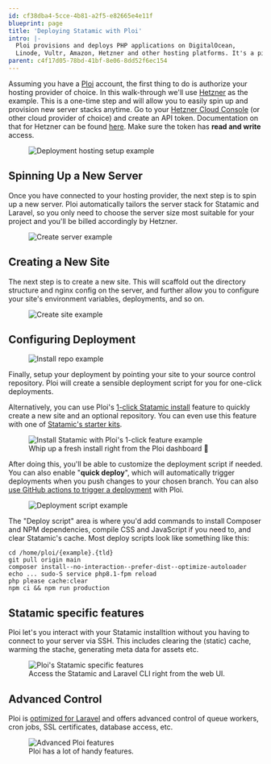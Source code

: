 ```yaml
---
id: cf38dba4-5cce-4b81-a2f5-e82665e4e11f
blueprint: page
title: 'Deploying Statamic with Ploi'
intro: |-
  Ploi provisions and deploys PHP applications on DigitalOcean,
  Linode, Vultr, Amazon, Hetzner and other hosting platforms. It's a piece of 🍰 to deploy a Statamic site with it.
parent: c4f17d05-78bd-41bf-8e06-8dd52f6ec154
---
```

Assuming you have a [Ploi](https://ploi.io) account, the first thing to do is authorize your hosting provider of choice. In this walk-through we'll use [Hetzner](https://www.hetzner.com) as the example. This is a one-time step and will allow you to easily spin up and provision new server stacks anytime. Go to your [Hetzner Cloud Console](https://console.hetzner.cloud) (or other cloud provider of choice) and create an API token. Documentation on that for Hetzner can be found [here](https://docs.hetzner.com/cloud/api/getting-started/generating-api-token/). Make sure the token has **read and write** access.

<figure>
    <img src="/img/deployment-ploi-hosting-setup.jpg" alt="Deployment hosting setup example">
</figure>

## Spinning Up a New Server

Once you have connected to your hosting provider, the next step is to spin up a new server. Ploi automatically tailors the server stack for Statamic and Laravel, so you only need to choose the server size most suitable for your project and you'll be billed accordingly by Hetzner.

<figure>
    <img src="/img/deployment-ploi-create-server.jpg" alt="Create server example">
</figure>

## Creating a New Site

The next step is to create a new site. This will scaffold out the directory structure and nginx config on the server, and further allow you to configure your site's environment variables, deployments, and so on.

<figure>
    <img src="/img/deployment-ploi-create-site.jpg" alt="Create site example">
</figure>

## Configuring Deployment

<figure>
    <img src="/img/deployment-ploi-site-setup-example.jpg" alt="Install repo example">
</figure>

Finally, setup your deployment by pointing your site to your source control repository. Ploi will create a sensible deployment script for you for one-click deployments.


Alternatively, you can use Ploi's [1-click Statamic install](https://ploi.io/statamic) feature to quickly create a new site and an optional repository. You can even use this feature with one of [Statamic's starter kits](https://statamic.com/starter-kits).

<figure>
    <img src="/img/deployment-ploi-statamic-preset-example-pixelated.jpg" alt="Install Statamic with Ploi's 1-click feature example">
    <figcaption>Whip up a fresh install right from the Ploi dashboard 🚀</figcaption>
</figure>

After doing this, you'll be able to customize the deployment script if needed. You can also enable "**quick deploy**", which will automatically trigger deployments when you push changes to your chosen branch. You can also [use GitHub actions to trigger a deployment](https://ploi.io/documentation/deployment/how-to-trigger-deployments-via-github-actions) with Ploi.

<figure>
    <img src="/img/deployment-ploi-script-example.jpg" alt="Deployment script example">
</figure>

The "Deploy script" area is where you'd add commands to install Composer and NPM dependencies, compile CSS and JavaScript if you need to, and clear Statamic's cache. Most deploy scripts look like something like this:

``` shell
cd /home/ploi/{example}.{tld}
git pull origin main
composer install--no-interaction--prefer-dist--optimize-autoloader
echo ... sudo-S service php8.1-fpm reload
php please cache:clear
npm ci && npm run production
```

## Statamic specific features

Ploi let's you interact with your Statamic installtion without you having to connect to your server via SSH. This includes clearing the (static) cache, warming the stache, generating meta data for assets etc.

<figure>
    <img src="/img/deployment-ploi-statamic-features.jpg" alt="Ploi's Statamic specific features">
    <figcaption>Access the Statamic and Laravel CLI right from the web UI.</figcaption>
</figure>

## Advanced Control

Ploi is [optimized for Laravel](https://ploi.io/laravel-optimized) and offers advanced control of queue workers, cron jobs, SSL certificates, database access, etc.

<figure>
    <img src="/img/deployment-ploi-advanced.jpg" alt="Advanced Ploi features">
    <figcaption>Ploi has a lot of handy features.</figcaption>
</figure>
